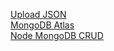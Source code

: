 [Upload JSON](https://developer.mozilla.org/en-US/docs/Web/API/Fetch_API/Using_Fetch#uploading_json_data)<br />
[MongoDB Atlas](https://cloud.mongodb.com/v2/6744a278b78ee30ab39594e2#/clusters)<br />
[Node MongoDB CRUD](https://www.mongodb.com/docs/drivers/node/current/usage-examples/insertOne/)<br />
